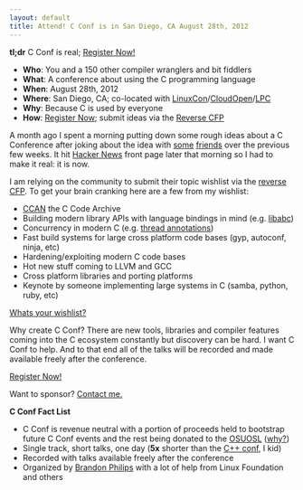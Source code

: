 ```yaml
---
layout: default
title: Attend! C Conf is in San Diego, CA August 28th, 2012
---
```


**tl;dr** C Conf is real; [Register Now!][register]

- **Who**: You and a 150 other compiler wranglers and bit fiddlers
- **What**: A conference about using the C programming language
- **When**: August 28th, 2012
- **Where**: San Diego, CA; co-located with [LinuxCon][linuxcon]/[CloudOpen][cloudopen]/[LPC][lpc]
- **Why**: Because C is used by everyone
- **How**: [Register Now][register]; submit ideas via the [Reverse CFP][pfc]

[linuxcon]: https://events.linuxfoundation.org/events/linuxcon
[cloudopen]: https://events.linuxfoundation.org/events/cloudopen/
[lpc]: http://linuxplumbersconf.org
[register]: http://www.regonline.com/Register/Checkin.aspx?EventID=1096261
[pfc]: /pfc/

A month ago I spent a morning putting down some rough ideas about a C
Conference after joking about the idea with [some][pq] [friends][polvi]
over the previous few weeks. It hit [Hacker News][hn] front page later
that morning so I had to make it real: it is now.

[pq]: http://paul.querna.org
[polvi]: http://alex.polvi.net
[hn]: http://news.ycombinator.com/item?id=3718414

I am relying on the community to submit their topic wishlist via the
[reverse CFP][pfc]. To get your brain cranking here are a few from my
wishlist:

- [CCAN][ccan] the C Code Archive
- Building modern library APIs with language bindings in mind (e.g. [libabc][libabc])
- Concurrency in modern C (e.g. [thread annotations][lwn])
- Fast build systems for large cross platform code bases (gyp, autoconf, ninja, etc)
- Hardening/exploiting modern C code bases
- Hot new stuff coming to LLVM and GCC
- Cross platform libraries and porting platforms
- Keynote by someone implementing large systems in C (samba, python,
  ruby, etc)

[Whats your wishlist?][pfc]

[ccan]: http://ccodearchive.net/index.html
[libabc]: http://lwn.net/Articles/465093/
[lwn]: http://lwn.net/Articles/493599/

Why create C Conf? There are new tools, libraries and compiler features
coming into the C ecosystem constantly but discovery can be hard. I want
C Conf to help. And to that end all of the talks will be recorded and
made available freely after the conference.

[Register Now!][register]

Want to sponsor? <a href="mailto:contact@cconf.org">Contact me.</a>

**C Conf Fact List**

- C Conf is revenue neutral with a portion of proceeds held to bootstrap
  future C Conf events and the rest being donated to the
  [OSUOSL][osuosl] ([why?][why])
- Single track, short talks, one day (**5x** shorter than the [C++ conf][cppnow], I kid)
- Recorded with talks available freely after the conference
- Organized by [Brandon Philips][me] with a lot of help from
  Linux Foundation and others

[osuosl]: http://osuosl.org
[why]: http://ifup.org/2012/04/27/c-conf-and-the-osuosl/
[me]: http://ifup.org
[cppnow]: http://cppnow.org
